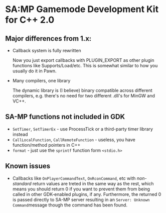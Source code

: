 SA:MP Gamemode Development Kit for C++ 2.0
==========================================


Major differences from 1.x:
---------------------------

*    Callback system is fully rewritten

     Now you just export callbacks with PLUGIN_EXPORT as other plugin functions like Supports/Load/etc.
     This is somewhat similar to how you usually do it in Pawn.
     
     
*    Many compilers, one library 
    
     The dynamic library is (I believe) binary compatible across different compilers, e.g. there's no need for two 
     different .dll's for MinGW and VC++.  
                                   

SA-MP functions not included in GDK
-----------------------------------
*   `SetTimer`, `SetTimerEx` - use ProcessTick or a third-party timer library instead
*   `CallLocalFunction`, `CallRemoteFunction` - useless, you have function/method pointers in C++
*   `format` - just use the `sprintf` function form `<stdio.h>` 

Known issues
------------
*    Callbacks like `OnPlayerCommandText`, `OnRconCommand`, etc with *non-standard* return values are treted in the same way
     as the rest, which means you should return 0 if you want to prevent them from being called in other GDK-enabled plugins, if any. 
     Furthermore, the returned 0 is passed directly to SA-MP server resulting in an `Server: Unknown Command`message though the command 
     has been found.  
